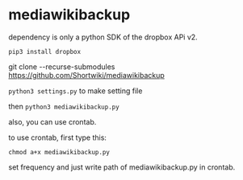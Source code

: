 # mediawikibackup

dependency is only a python SDK of the dropbox APi v2.

```pip3 install dropbox```

git clone --recurse-submodules https://github.com/Shortwiki/mediawikibackup

```python3 settings.py``` to make setting file

then ```python3 mediawikibackup.py```

also, you can use crontab.

to use crontab, first type this:

```chmod a+x mediawikibackup.py```

set frequency and just write path of mediawikibackup.py in crontab.
